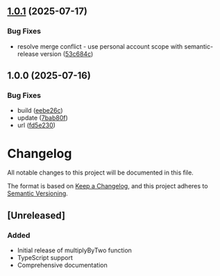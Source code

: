 ## [1.0.1](https://github.com/chandrashekhar-appointy/npmPackage/compare/v1.0.0...v1.0.1) (2025-07-17)

### Bug Fixes

* resolve merge conflict - use personal account scope with semantic-release version ([53c684c](https://github.com/chandrashekhar-appointy/npmPackage/commit/53c684cfc6ee4c2212dc19b564e79f79ca621475))

## 1.0.0 (2025-07-16)

### Bug Fixes

* build ([eebe26c](https://github.com/chandrashekhar-appointy/npmPackage/commit/eebe26c87e8be9757c8e11b31360483dbc4327c1))
* update ([7bab80f](https://github.com/chandrashekhar-appointy/npmPackage/commit/7bab80f26536aba9f442fb951dfa48513fe90654))
* url ([fd5e230](https://github.com/chandrashekhar-appointy/npmPackage/commit/fd5e230d8c181bdd87f90faf1dbc53e1ac832c56))

# Changelog

All notable changes to this project will be documented in this file.

The format is based on [Keep a Changelog](https://keepachangelog.com/en/1.0.0/),
and this project adheres to [Semantic Versioning](https://semver.org/spec/v2.0.0.html).

## [Unreleased]

### Added
- Initial release of multiplyByTwo function
- TypeScript support
- Comprehensive documentation

